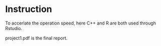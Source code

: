 # Instruction

To accerlate the operation speed, here C++ and R are both used through Rstudio.

project1.pdf is the final report.
